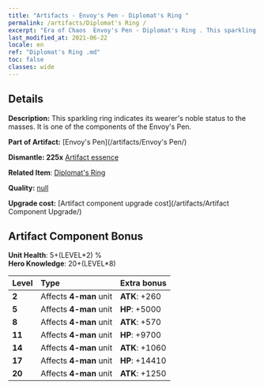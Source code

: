 ```yaml
---
title: "Artifacts - Envoy's Pen - Diplomat's Ring "
permalink: /artifacts/Diplomat's Ring /
excerpt: "Era of Chaos  Envoy's Pen - Diplomat's Ring . This sparkling ring indicates its wearer's noble status to the masses. It is one of the components of the Envoy's Pen."
last_modified_at: 2021-06-22
locale: en
ref: "Diplomat's Ring .md"
toc: false
classes: wide
---
```




## Details

 **Description:** This sparkling ring indicates its wearer's noble status to the masses. It is one of the components of the Envoy's Pen.

 **Part of Artifact:** [Envoy's Pen](/artifacts/Envoy's Pen/)

 **Dismantle: 225x** [Artifact essence](/Items/con_905/)

 **Related Item**: [Diplomat's Ring ](/Items/art_2157/)

 **Quality:** [null](/artifacts/null/)

 **Upgrade cost:** [Artifact component upgrade cost](/artifacts/Artifact Component Upgrade/)

## Artifact Component Bonus

  **Unit Health**: 5+(LEVEL\*2) %<br/>**Hero Knowledge**: 20+(LEVEL\*8)

  |  Level  | Type |    Extra bonus  | 
  |:--------|:-----|:----------------| 
  | **2** | Affects **4-man** unit | **ATK**: +260 | 
  | **5** | Affects **4-man** unit | **HP**: +5000 | 
  | **8** | Affects **4-man** unit | **ATK**: +570 | 
  | **11** | Affects **4-man** unit | **HP**: +9700 | 
  | **14** | Affects **4-man** unit | **ATK**: +1060 | 
  | **17** | Affects **4-man** unit | **HP**: +14410 | 
  | **20** | Affects **4-man** unit | **ATK**: +1250 | 
